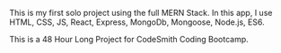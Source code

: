 This is my first solo project using the full MERN Stack. In this app, I use HTML, CSS, JS, React, Express, MongoDb, Mongoose, Node.js, ES6.

This is a 48 Hour Long Project for CodeSmith Coding Bootcamp.
